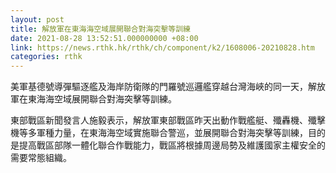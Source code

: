 ```yaml
---
layout: post
title: 解放軍在東海海空域展開聯合對海突擊等訓練
date: 2021-08-28 13:52:51.000000000 +08:00
link: https://news.rthk.hk/rthk/ch/component/k2/1608006-20210828.htm
categories: rthk
---
```


美軍基德號導彈驅逐艦及海岸防衛隊的門羅號巡邏艦穿越台灣海峽的同一天，解放軍在東海海空域展開聯合對海突擊等訓練。

東部戰區新聞發言人施毅表示，解放軍東部戰區昨天出動作戰艦艇、殲轟機、殲擊機等多軍種力量，在東海海空域實施聯合警巡，並展開聯合對海突擊等訓練，目的是提高戰區部隊一體化聯合作戰能力，戰區將根據周邊局勢及維護國家主權安全的需要常態組織。
